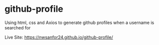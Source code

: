 # github-profile

Using html, css and Axios to generate github profiles when a username is searched for

Live Site: https://nwsanfor24.github.io/github-profile/
